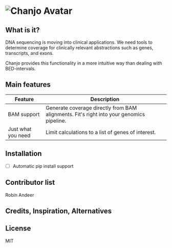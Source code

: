 ![Chanjo Avatar](https://raw.github.com/robinandeer/chanjo2/master/assets/chanjo_logo.png)
=======

## What is it?
DNA sequencing is moving into clinical applications. We need tools to determine coverage for clinically relevant abstractions such as genes, transcripts, and exons.

Chanjo provides this functionality in a more intuitive way than dealing with BED-intervals.

## Main features
| Feature            | Description   |
| ------------------ | ------------- |
| BAM support        | Generate coverage directly from BAM alignments. Fit's right into your genomics pipeline. |
| Just what you need | Limit calculations to a list of genes of interest. |

## Installation
- [ ] Automatic pip install support

## Contributor list
Robin Andeer

## Credits, Inspiration, Alternatives

## License
MIT
